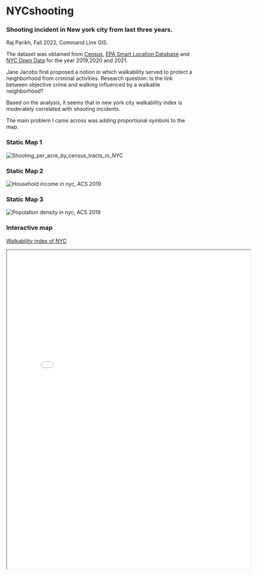 # NYCshooting
### Shooting incident in New york city from last three years.
Raj Parikh, Fall 2022, Command Line GIS.

The dataset was obtained from [Census](https://www.census.gov/), [EPA Smart Location Database](https://www.epa.gov/smartgrowth/smart-location-mapping) and [NYC Open Data](https://opendata.cityofnewyork.us/)  for the year 2019,2020 and 2021. 

Jane Jacobs first proposed a notion in which walkability served to protect a neighborhood from criminal activities. 
Research question: Is the link between objective crime and walking influenced by a walkable neighborhood?

Based on the analysis, it seems that in new york city walkability index is moderately correlated with shooting incidents.

The main problem I came across was adding proportional symbols to the map.

### Static Map 1
![Shooting_per_acre_by_census_tracts_in_NYC](https://user-images.githubusercontent.com/120699110/208794937-d84de796-9891-44df-bd75-d1726d4cb9c8.png)

### Static Map 2
![Household income in nyc, ACS 2019](https://user-images.githubusercontent.com/120699110/208795218-dd443eec-6a9b-47ec-ad93-39975fca519e.png)


### Static Map 3
![Population density in nyc, ACS 2019](https://user-images.githubusercontent.com/120699110/208795079-d394c20a-04e3-420e-bf4a-298ca12bc7d9.png)


### Interactive map

[Walkability index of NYC](shooting.html)
<iframe src="shooting.html" height="855" width="130%"></iframe>


